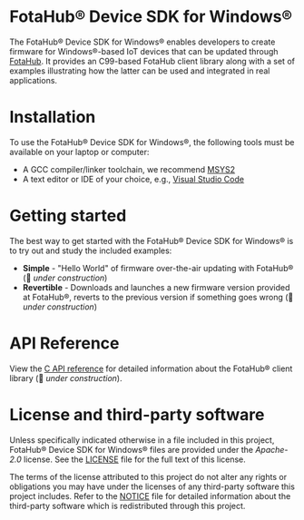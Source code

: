 # FotaHub&reg; Device SDK for Windows&reg;
The FotaHub&reg; Device SDK for Windows&reg; enables developers to create firmware for Windows&reg;-based IoT devices that can be updated through [FotaHub](http://fotahub.com). It provides an C99-based FotaHub client library along with a set of examples illustrating how the latter can be used and integrated in real applications.

# Installation
To use the FotaHub&reg; Device SDK for Windows&reg;, the following tools must be available on your laptop or computer:
* A GCC compiler/linker toolchain, we recommend [MSYS2](https://www.msys2.org)
* A text editor or IDE of your choice, e.g., [Visual Studio Code](https://code.visualstudio.com) 

# Getting started
The best way to get started with the FotaHub&reg; Device SDK for Windows&reg; is to try out and study the included examples:
* **Simple** - "Hello World" of firmware over-the-air updating with FotaHub&reg; (:construction: *under construction*)
* **Revertible** - Downloads and launches a new firmware version provided at FotaHub&reg;, reverts to the previous version if something goes wrong (:construction: *under construction*)

# API Reference
View the [C API reference](include/FotaHub.h) for detailed information about the FotaHub&reg; client library (:construction: *under construction*).

# License and third-party software
Unless specifically indicated otherwise in a file included in this project, FotaHub&reg; Device SDK for Windows&reg; files are provided under the *Apache-2.0* license. See the [LICENSE](LICENSE) file for the full text of this license.

The terms of the license attributed to this project do not alter any rights or obligations you may have under the licenses of any third-party software this project includes. Refer to the [NOTICE](NOTICE.md) file for detailed information about the third-party software which is redistributed through this project.
